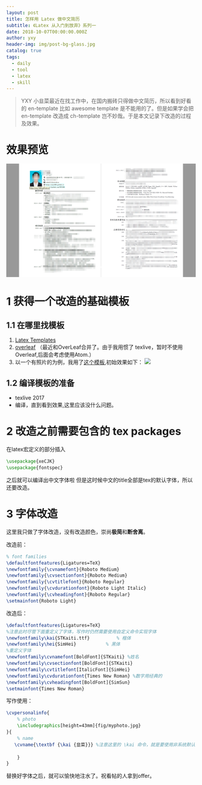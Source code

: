 ```yaml
---
layout: post
title: 怎样用 Latex 做中文简历
subtitle: 《Latex 从入门到放弃》系列一
date: 2018-10-07T00:00:00.000Z
author: yxy
header-img: img/post-bg-glass.jpg
catalog: true
tags:
  - daily
  - tool
  - latex
  - skill
---
```


> YXY 小韭菜最近在找工作中，在国内搬砖只得做中文简历，所以看到好看的 en-template 比如 awesome template 是不能用的了。但是如果学会把 en-template 改造成 ch-template 岂不妙哉。于是本文记录下改造的过程及效果。

# 效果预览

![](/img/post-fig-vague.png)

# 1 获得一个改造的基础模板

## 1.1 在哪里找模板

1. [Latex Templates](http://www.latextemplates.com/)
2. [overleaf](https://www.overleaf.com/gallery/tagged/cv) （最近和OverLeaf合并了。由于我用惯了 texlive，暂时不使用Overleaf,后面会考虑使用Atom.）
3. 以一个有照片的为例，我用了[这个模板](https://www.overleaf.com/latex/templates/1-dot-5-column-cv/rpcbqtrsgbxm),初始效果如下： ![](https://429d5421843ead24b185-b347df14968347461fc7265222280b54.ssl.cf5.rackcdn.com/gallery-images/6e08cc48d800e2a5108a7d9893d959bb584f20f0.jpeg)

## 1.2 编译模板的准备

- texlive 2017
- 编译，直到看到效果,这里应该没什么问题。

# 2 改造之前需要包含的 tex packages

在latex宏定义的部分插入

```latex
\usepackage{xeCJK}
\usepackage{fontspec}
```

之后就可以编译出中文字体啦 但是这时候中文的title全部是tex的默认字体，所以还要改造。

# 3 字体改造

这里我只做了字体改造，没有改造颜色，崇尚**极简**和**断舍离**。

改造前：

```latex
% font families
\defaultfontfeatures{Ligatures=TeX}
\newfontfamily{\cvnamefont}{Roboto Medium}
\newfontfamily{\cvsectionfont}{Roboto Medium}
\newfontfamily{\cvtitlefont}{Roboto Regular}
\newfontfamily{\cvdurationfont}{Roboto Light Italic}
\newfontfamily{\cvheadingfont}{Roboto Regular}
\setmainfont{Roboto Light}
```

改造后：

```latex
\defaultfontfeatures{Ligatures=TeX}
%注意此时尽管下面重定义了字体，写作时仍然需要使用自定义命令实现字体
\newfontfamily\kai{STKaiti.ttf}          % 楷体
\newfontfamily\hei{SimHei}           % 黑体
%重定义字体
\newfontfamily\cvnamefont[BoldFont]{STKaiti} %姓名
\newfontfamily\cvsectionfont[BoldFont]{STKaiti}
\newfontfamily\cvtitlefont[ItalicFont]{SimHei}
\newfontfamily\cvdurationfont{Times New Roman} %数字用经典的
\newfontfamily\cvheadingfont[BoldFont]{SimSun}
\setmainfont{Times New Roman}
```

写作使用：

```latex
\cvpersonalinfo{
    % photo
    \includegraphics[height=43mm]{fig/myphoto.jpg}
}{
    % name
   \cvname{\textbf {\kai {韭菜}}} %注意这里的 \kai 命令，就是要使用非系统默认字体时，需要自用命令了

    }
}
```

替换好字体之后，就可以愉快地注水了。祝看帖的人拿到offer。
